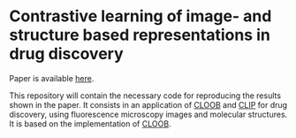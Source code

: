 # Contrastive learning of image- and structure based representations in drug discovery

Paper is available [here](https://openreview.net/pdf?id=OdXKRtg1OG). 

This repository will contain the necessary code for reproducing the results shown in the paper. It consists in an application of [CLOOB](https://arxiv.org/pdf/2110.11316.pdf) and [CLIP](https://arxiv.org/pdf/2103.00020.pdf) for drug discovery, using fluorescence microscopy images and molecular structures. It is based on the implementation of [CLOOB](https://github.com/ml-jku/cloob). 
